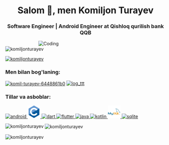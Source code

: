 <h1 align="center">Salom 👋, men Komiljon Turayev</h1>
<h3 align="center">Software Engineer | Android Engineer at Qishloq qurilish bank QQB</h3>
<img align="right" alt="Coding" width="400"
scr="https://camo.githubusercontent.com/5ddf73ad3a205111cf8c686f687fc216c2946a75005718c8da5b837ad9de78c9/68747470733a2f2f7468756d62732e6766796361742e636f6d2f4576696c4e657874446576696c666973682d736d616c6c2e676966">

<p align="left"> <img src="https://komarev.com/ghpvc/?username=komiljonturayev&label=Profile%20views&color=0e75b6&style=flat" alt=" komiljonturayev" /> </p>

<p align="left"> <a href="https://github.com/ryo-ma/github-profile-trophy"><img src="https://github -profile-trophy.vercel.app/?username=komiljonturayev" alt="komiljonturayev" /></a> </p>











<h3 align="left">Men bilan bog'laning:</h3>
<p align="left">
<a href="https://linkedin.com/in/komil-turayev-6448861b0" target="blank" ><img align="center" src="https://raw.githubusercontent.com/rahuldkjain/github-profile-readme-generator/master/src/images/icons/Social/linked-in-alt.svg" alt ="komil-turayev-6448861b0" height="30" width="40" /></a>
<a href="https://instagram.com/log_ttt" target="blank"><img align=" center" src="https://raw.githubusercontent.com/rahuldkjain/github-profile-readme-generator/master/src/images/icons/Social/instagram.svg" alt="log_ttt" balandligi="30" kengligi ="40" /></a>
</p>

<h3 align="left">Tillar va asboblar:</h3>
<p align="left"> <a href="https://developer.android.com" target="_blank" rel="noreferrer"> <img src="https://raw.githubusercontent.com/devicons /devicon/master/icons/android/android-original-wordmark.svg" alt="android" width="40" height="40"/> </a> <a href="https://www.cprogramming .com/" target="_blank" rel="noreferrer"> <img src="https://raw.githubusercontent.com/devicons/devicon/master/icons/c/c-original.svg" alt="c " width="40" height="40"/> </a> <a href="https://dart.dev" target="_blank" rel="noreferrer"> <img src="https://www.vectorlogo.zone/logos/dartlang/dartlang-icon.svg" alt="dart" width="40" height="40"/> </a> <a href="https://flutter. dev" target="_blank" rel="noreferrer"> <img src="https://www.vectorlogo.zone/logos/flutterio/flutterio-icon.svg" alt="flutter" kengligi="40" balandligi= "40"/> </a> <a href="https://www.java.com" target="_blank" rel="noreferrer"> <img src="https://raw.githubusercontent.com/ devicons/devicon/master/icons/java/java-original.svg" alt="java" width="40" height="40"/> </a> <a href="https://kotlinlang.org" maqsad="_blank" rel="noreferrer"> <img src="https://www.vectorlogo.zone/logos/kotlinlang/kotlinlang-icon.svg" alt="kotlin" width="40" height="40"/> </a> <a href="https://www.mysql.com/" target="_blank" rel="noreferrer"> <img src="https://raw.githubusercontent.com/devicons/devicon/ master/icons/mysql/mysql-original-wordmark.svg" alt="mysql" width="40" height="40"/> </a> <a href="https://www.sqlite.org/ " target="_blank" rel="noreferrer"> <img src="https://www.vectorlogo.zone/logos/sqlite/sqlite-icon.svg" alt="sqlite" width="40" height="" 40"/></a> </p>

<p><img align="left" src="https://github-readme-stats.vercel.app/api/top-langs?username=komiljonturayev&show_icons=true&locale=en&layout=compact" alt="komiljonturayev" /> </p>

<p> <img align="center" src="https://github-readme-stats.vercel.app/api?username=komiljonturayev&show_icons=true&locale=en" alt="komiljonturayev" /> </p>

<p><img align="center" src="https://github-readme-streak-stats.herokuapp.com/?user=komiljonturayev&" alt="komiljonturayev" /></p>


